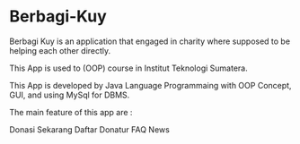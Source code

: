 # Berbagi-Kuy

Berbagi Kuy is an application that engaged in charity where supposed to be helping each other directly.

This App is used to (OOP) course in Institut Teknologi Sumatera.

This App is developed by Java Language Programmaing with OOP Concept, GUI, and using MySql for DBMS.

The main feature of this app are :

Donasi Sekarang
Daftar Donatur
FAQ
News
